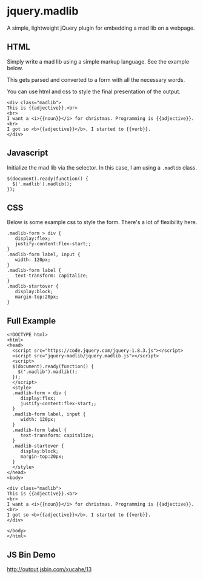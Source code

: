 # jquery.madlib

A simple, lightweight jQuery plugin for embedding a mad lib on a webpage.


## HTML

Simply write a mad lib using a simple markup language. See the example below.

This gets parsed and converted to a form with all the necessary words.

You can use html and css to style the final presentation of the output.

```
<div class="madlib">
This is {{adjective}}.<br>
<br>
I want a <i>{{noun}}</i> for christmas. Programming is {{adjective}}.
<br>
I got so <b>{{adjective}}</b>, I started to {{verb}}.
</div>
```



## Javascript

Initialize the mad lib via the selector. In this case, I am using a `.madlib` class.

```
$(document).ready(function() {
  $('.madlib').madlib();
});
```


## CSS

Below is some example css to style the form. There's a lot of flexibility here.

```
.madlib-form > div {
   display:flex;
   justify-content:flex-start;;
}
.madlib-form label, input {
   width: 120px;
}
.madlib-form label {
   text-transform: capitalize;
}
.madlib-startover {
   display:block;
   margin-top:20px;
}
```


## Full Example


```
<!DOCTYPE html>
<html>
<head>
  <script src="https://code.jquery.com/jquery-1.8.3.js"></script>
  <script src="jquery-madlib/jquery.madlib.js"></script>
  <script>
  $(document).ready(function() {
    $('.madlib').madlib();
  });
  </script>
  <style>
  .madlib-form > div {
     display:flex;
     justify-content:flex-start;;
  }
  .madlib-form label, input {
     width: 120px;
  }
  .madlib-form label {
     text-transform: capitalize;
  }
  .madlib-startover {
     display:block;
     margin-top:20px;
  }
  </style>
</head>
<body>

<div class="madlib">
This is {{adjective}}.<br>
<br>
I want a <i>{{noun}}</i> for christmas. Programming is {{adjective}}.
<br>
I got so <b>{{adjective}}</b>, I started to {{verb}}.
</div>

</body>
</html>
```

## JS Bin Demo

http://output.jsbin.com/xucahe/13
